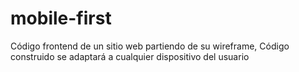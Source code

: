 # mobile-first
Código frontend de un sitio web partiendo de su wireframe, Código construido se adaptará a cualquier dispositivo del usuario
